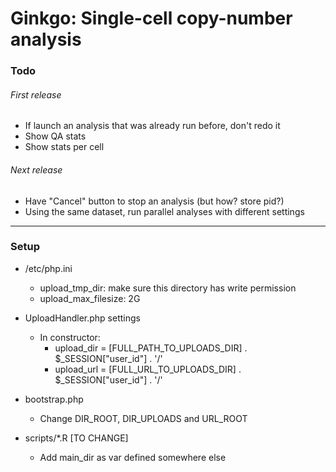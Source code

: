 Ginkgo: Single-cell copy-number analysis
=========

### Todo

###### First release
- If launch an analysis that was already run before, don't redo it
- Show QA stats
- Show stats per cell

###### Next release
- Have "Cancel" button to stop an analysis (but how? store pid?)
- Using the same dataset, run parallel analyses with different settings

---

### Setup

- /etc/php.ini
	- upload_tmp_dir: make sure this directory has write permission
	- upload_max_filesize: 2G

- UploadHandler.php settings
	- In constructor:
		- upload_dir = [FULL_PATH_TO_UPLOADS_DIR] . $_SESSION["user_id"] . '/'
		- upload_url = [FULL_URL_TO_UPLOADS_DIR]  . $_SESSION["user_id"] . '/'

- bootstrap.php
	- Change DIR_ROOT, DIR_UPLOADS and URL_ROOT

- scripts/*.R [TO CHANGE] 
	- Add main_dir as var defined somewhere else

